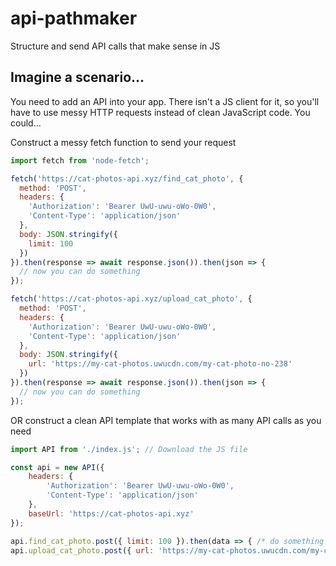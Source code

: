 # api-pathmaker
Structure and send API calls that make sense in JS

## Imagine a scenario...
You need to add an API into your app. There isn't a JS client for it, so you'll have to use messy HTTP requests instead of clean JavaScript code. You could...

Construct a messy fetch function to send your request
```js
import fetch from 'node-fetch';

fetch('https://cat-photos-api.xyz/find_cat_photo', {
  method: 'POST',
  headers: {
    'Authorization': 'Bearer UwU-uwu-oWo-0W0',
    'Content-Type': 'application/json'
  },
  body: JSON.stringify({
    limit: 100
  })
}).then(response => await response.json()).then(json => {
  // now you can do something
});

fetch('https://cat-photos-api.xyz/upload_cat_photo', {
  method: 'POST',
  headers: {
    'Authorization': 'Bearer UwU-uwu-oWo-0W0',
    'Content-Type': 'application/json'
  },
  body: JSON.stringify({
    url: 'https://my-cat-photos.uwucdn.com/my-cat-photo-no-238'
  })
}).then(response => await response.json()).then(json => {
  // now you can do something
});
```

OR construct a clean API template that works with as many API calls as you need
```js
import API from './index.js'; // Download the JS file

const api = new API({
    headers: {
        'Authorization': 'Bearer UwU-uwu-oWo-0W0',
        'Content-Type': 'application/json'
    },
    baseUrl: 'https://cat-photos-api.xyz'
});

api.find_cat_photo.post({ limit: 100 }).then(data => { /* do something */ });
api.upload_cat_photo.post({ url: 'https://my-cat-photos.uwucdn.com/my-cat-photo-no-238' }).then(data => { /* do something */ });
```

